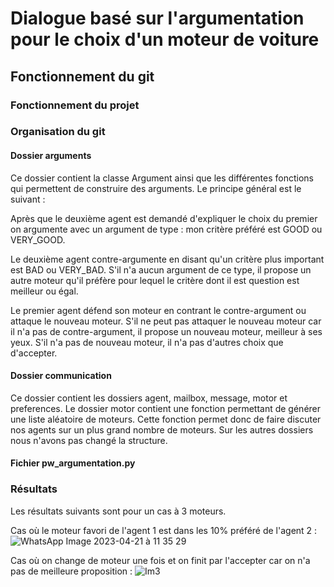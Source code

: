 # Dialogue basé sur l'argumentation pour le choix d'un moteur de voiture

## Fonctionnement du git

### Fonctionnement du projet

### Organisation du git

#### Dossier arguments
Ce dossier contient la classe Argument ainsi que les différentes fonctions qui permettent de construire des arguments.
Le principe général est le suivant : 

Après que le deuxième agent est demandé d'expliquer le choix du premier on argumente avec un argument de type : mon critère préféré est GOOD ou VERY_GOOD.

Le deuxième agent contre-argumente en disant qu'un critère plus important est BAD ou VERY_BAD. S'il n'a aucun argument de ce type, il propose un autre moteur qu'il préfère pour lequel le critère dont il est question est meilleur ou égal. 

Le premier agent défend son moteur en contrant le contre-argument ou attaque le nouveau moteur. S'il ne peut pas attaquer le nouveau moteur car il n'a pas de contre-argument, il propose un nouveau moteur, meilleur à ses yeux. S'il n'a pas de nouveau moteur, il n'a pas d'autres choix que d'accepter.

#### Dossier communication
Ce dossier contient les dossiers agent, mailbox, message, motor et preferences. Le dossier motor contient une fonction permettant de générer une liste aléatoire de moteurs. Cette fonction permet donc de faire discuter nos agents sur un plus grand nombre de moteurs.
Sur les autres dossiers nous n'avons pas changé la structure.

#### Fichier pw_argumentation.py

### Résultats
Les résultats suivants sont pour un cas à 3 moteurs.

Cas où le moteur favori de l'agent 1 est dans les 10% préféré de l'agent 2 :  
![WhatsApp Image 2023-04-21 à 11 35 29](https://user-images.githubusercontent.com/82157628/233603790-84bc439b-997d-4082-a38b-a438cd446045.jpg)

Cas où on change de moteur une fois et on finit par l'accepter car on n'a pas de meilleure proposition : 
![Im3](https://user-images.githubusercontent.com/82157628/233605984-9c44a258-e98b-431f-8e68-d474b3723124.jpg)
